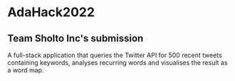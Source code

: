 # AdaHack2022

## Team Sholto Inc's submission

A full-stack application that queries the Twitter API for 500 recent tweets containing keywords, analyses recurring words and visualises the result as a word map.

